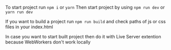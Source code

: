 To start project run `npm i` or `yarn`
Then start project by using `npm run dev` or `yarn run dev`

If you want to build a project run `npm run build` and check paths of js or css files in your index.html

In case you want to start built project then do it with Live Server extention because WebWorkers don't work locally
